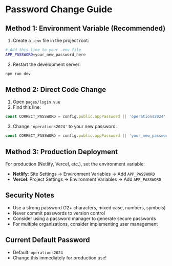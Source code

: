 # Password Change Guide

## Method 1: Environment Variable (Recommended)

1. Create a `.env` file in the project root:
```bash
# Add this line to your .env file
APP_PASSWORD=your_new_password_here
```

2. Restart the development server:
```bash
npm run dev
```

## Method 2: Direct Code Change

1. Open `pages/login.vue`
2. Find this line:
```javascript
const CORRECT_PASSWORD = config.public.appPassword || 'operations2024'
```
3. Change `'operations2024'` to your new password:
```javascript
const CORRECT_PASSWORD = config.public.appPassword || 'your_new_password_here'
```

## Method 3: Production Deployment

For production (Netlify, Vercel, etc.), set the environment variable:
- **Netlify**: Site Settings → Environment Variables → Add `APP_PASSWORD`
- **Vercel**: Project Settings → Environment Variables → Add `APP_PASSWORD`

## Security Notes

- Use a strong password (12+ characters, mixed case, numbers, symbols)
- Never commit passwords to version control
- Consider using a password manager to generate secure passwords
- For multiple organizations, consider implementing user management

## Current Default Password
- Default: `operations2024`
- Change this immediately for production use!

